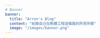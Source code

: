 ```yaml
---
# Banner
banner:
  title: "Arron's Blog"
  content: "紀錄自己在軟體工程這條路的所見所聞"
  image: "/images/banner.png"
---
```

